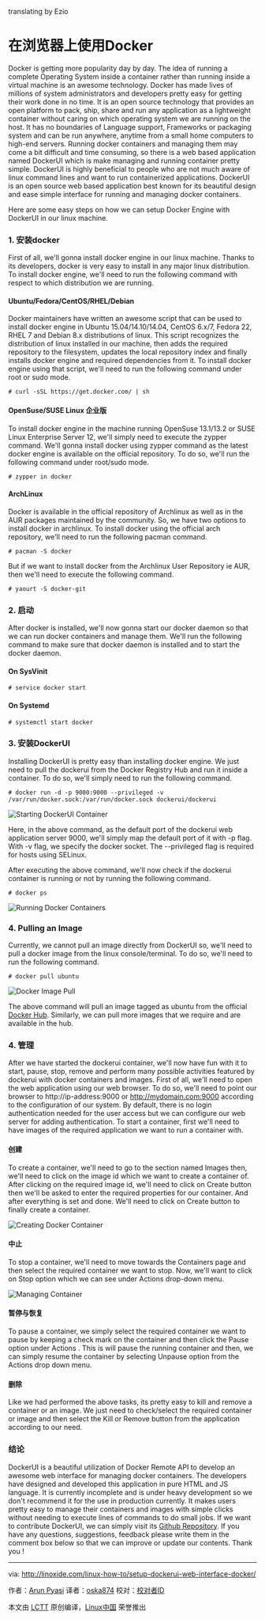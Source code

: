 translating by Ezio

在浏览器上使用Docker
================================================================================
Docker is getting more popularity day by day. The idea of running a complete Operating System inside a container rather than running inside a virtual machine is an awesome technology. Docker has made lives of millions of system administrators and developers pretty easy for getting their work done in no time. It is an open source technology that provides an open platform to pack, ship, share and run any application as a lightweight container without caring on which operating system we are running on the host. It has no boundaries of Language support, Frameworks or packaging system and can be run anywhere, anytime from a small home computers to high-end servers. Running docker containers and managing them may come a bit difficult and time consuming, so there is a web based application named DockerUI which is make managing and running container pretty simple. DockerUI is highly beneficial to people who are not much aware of linux command lines and want to run containerized applications. DockerUI is an open source web based application best known for its beautiful design and ease simple interface for running and managing docker containers.

Here are some easy steps on how we can setup Docker Engine with DockerUI in our linux machine.

### 1. 安装docker ###

First of all, we'll gonna install docker engine in our linux machine. Thanks to its developers, docker is very easy to install in any major linux distribution. To install docker engine, we'll need to run the following command with respect to which distribution we are running.

#### Ubuntu/Fedora/CentOS/RHEL/Debian ####

Docker maintainers have written an awesome script that can be used to install docker engine in Ubuntu 15.04/14.10/14.04, CentOS 6.x/7, Fedora 22, RHEL 7 and Debian 8.x distributions of linux. This script recognizes the distribution of linux installed in our machine, then adds the required repository to the filesystem, updates the local repository index and finally installs docker engine and required dependencies from it. To install docker engine using that script, we'll need to run the following command under root or sudo mode.

    # curl -sSL https://get.docker.com/ | sh

#### OpenSuse/SUSE Linux 企业版 ####

To install docker engine in the machine running OpenSuse 13.1/13.2 or SUSE Linux Enterprise Server 12, we'll simply need to execute the zypper command. We'll gonna install docker using zypper command as the latest docker engine is available on the official repository. To do so, we'll run the following command under root/sudo mode.

    # zypper in docker

#### ArchLinux ####

Docker is available in the official repository of Archlinux as well as in the AUR packages maintained by the community. So, we have two options to install docker in archlinux. To install docker using the official arch repository, we'll need to run the following pacman command.

    # pacman -S docker

But if we want to install docker from the Archlinux User Repository ie AUR, then we'll need to execute the following command.

    # yaourt -S docker-git

### 2. 启动 ###

After docker is installed, we'll now gonna start our docker daemon so that we can run docker containers and manage them. We'll run the following command to make sure that docker daemon is installed and to start the docker daemon.

#### On SysVinit ####

    # service docker start

#### On Systemd ####

    # systemctl start docker

### 3. 安装DockerUI ###

Installing DockerUI is pretty easy than installing docker engine. We just need to pull the dockerui from the Docker Registry Hub and run it inside a container. To do so, we'll simply need to run the following command.

    # docker run -d -p 9000:9000 --privileged -v /var/run/docker.sock:/var/run/docker.sock dockerui/dockerui

![Starting DockerUI Container](http://blog.linoxide.com/wp-content/uploads/2015/09/starting-dockerui-container.png)

Here, in the above command, as the default port of the dockerui web application server 9000, we'll simply map the default port of it with -p flag. With -v flag, we specify the docker socket. The --privileged flag is required for hosts using SELinux.

After executing the above command, we'll now check if the dockerui container is running or not by running the following command.

    # docker ps

![Running Docker Containers](http://blog.linoxide.com/wp-content/uploads/2015/09/running-docker-containers.png)

### 4. Pulling an Image ###

Currently, we cannot pull an image directly from DockerUI so, we'll need to pull a docker image from the linux console/terminal. To do so, we'll need to run the following command.

    # docker pull ubuntu

![Docker Image Pull](http://blog.linoxide.com/wp-content/uploads/2015/10/docker-image-pull.png)

The above command will pull an image tagged as ubuntu from the official [Docker Hub][1]. Similarly, we can pull more images that we require and are available in the hub.

### 4. 管理 ###

After we have started the dockerui container, we'll now have fun with it to start, pause, stop, remove and perform many possible activities featured by dockerui with docker containers and images. First of all, we'll need to open the web application using our web browser. To do so, we'll need to point our browser to http://ip-address:9000 or http://mydomain.com:9000 according to the configuration of our system. By default, there is no login authentication needed for the user access but we can configure our web server for adding authentication. To start a container, first we'll need to have images of the required application we want to run a container with.

#### 创建 ####

To create a container, we'll need to go to the section named Images then, we'll need to click on the image id which we want to create a container of. After clicking on the required image id, we'll need to click on Create button then we'll be asked to enter the required properties for our container. And after everything is set and done. We'll need to click on Create button to finally create a container.

![Creating Docker Container](http://blog.linoxide.com/wp-content/uploads/2015/10/creating-docker-container.png)

#### 中止 ####

To stop a container, we'll need to move towards the Containers page and then select the required container we want to stop. Now, we'll want to click on Stop option which we can see under Actions drop-down menu.

![Managing Container](http://blog.linoxide.com/wp-content/uploads/2015/10/managing-container.png)

#### 暂停与恢复 ####

To pause a container, we simply select the required container we want to pause by keeping a check mark on the container and then click the Pause option under Actions . This is will pause the running container and then, we can simply resume the container by selecting Unpause option from the Actions drop down menu.

#### 删除 ####

Like we had performed the above tasks, its pretty easy to kill and remove a container or an image. We just need to check/select the required container or image and then select the Kill or Remove button from the application according to our need.

### 结论 ###

DockerUI is a beautiful utilization of Docker Remote API to develop an awesome web interface for managing docker containers. The developers have designed and developed this application in pure HTML and JS language. It is currently incomplete and is under heavy development so we don't recommend it for the use in production currently. It makes users pretty easy to manage their containers and images with simple clicks without needing to execute lines of commands to do small jobs. If we want to contribute DockerUI, we can simply visit its [Github Repository][2]. If you have any questions, suggestions, feedback please write them in the comment box below so that we can improve or update our contents. Thank you !

--------------------------------------------------------------------------------

via: http://linoxide.com/linux-how-to/setup-dockerui-web-interface-docker/

作者：[Arun Pyasi][a]
译者：[oska874](https://github.com/oska874)
校对：[校对者ID](https://github.com/校对者ID)

本文由 [LCTT](https://github.com/LCTT/TranslateProject) 原创编译，[Linux中国](https://linux.cn/) 荣誉推出

[a]:http://linoxide.com/author/arunp/
[1]:https://hub.docker.com/
[2]:https://github.com/crosbymichael/dockerui/
